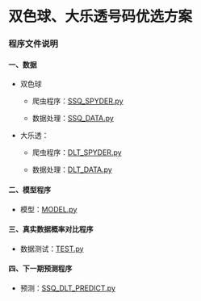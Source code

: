 # 双色球、大乐透号码优选方案

### 程序文件说明


#### 一、数据

+ 双色球

   + 爬虫程序：[SSQ_SPYDER.py](https://github.com/Anfany/Funny-Math-Problem-by-Python3/blob/master/Lottery/SSQ_SPYDER.py)

   + 数据处理：[SSQ_DATA.py](https://github.com/Anfany/Funny-Math-Problem-by-Python3/blob/master/Lottery/SSQ_DATA.py)

+ 大乐透：

    + 爬虫程序：[DLT_SPYDER.py](https://github.com/Anfany/Funny-Math-Problem-by-Python3/blob/master/Lottery/DLT_SPYDER.py)

    + 数据处理：[DLT_DATA.py](https://github.com/Anfany/Funny-Math-Problem-by-Python3/blob/master/Lottery/DLT_DATA.py)
    
#### 二、模型程序

   + 模型：[MODEL.py]((https://github.com/Anfany/Funny-Math-Problem-by-Python3/blob/master/Lottery/MODEL.py))

#### 三、真实数据概率对比程序

   + 数据测试：[TEST.py](https://github.com/Anfany/Funny-Math-Problem-by-Python3/blob/master/Lottery/TEST.py)

#### 四、下一期预测程序

   + 预测：[SSQ_DLT_PREDICT.py](https://github.com/Anfany/Funny-Math-Problem-by-Python3/blob/master/SSQ_DLT_PREDICT.py)

   
   
   





